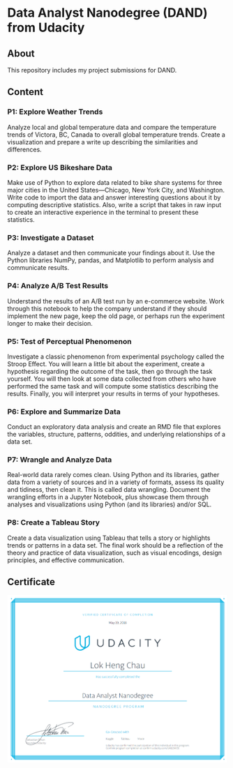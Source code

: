 # Data Analyst Nanodegree (DAND) from Udacity

## About

This repository includes my project submissions for DAND.

## Content

### P1: Explore Weather Trends

Analyze local and global temperature data and compare the temperature trends of Victora, BC, Canada to overall global temperature trends.  Create a visualization and prepare a write up describing the similarities and differences.

### P2: Explore US Bikeshare Data

Make use of Python to explore data related to bike share systems for three major cities in the United States—Chicago, New York City, and Washington. Write code to import the data and answer interesting questions about it by computing descriptive statistics. Also, write a script that takes in raw input to create an interactive experience in the terminal to present these statistics.

### P3: Investigate a Dataset

Analyze a dataset and then communicate your findings about it. Use the Python libraries NumPy, pandas, and Matplotlib to perform analysis and communicate results.

### P4: Analyze A/B Test Results

Understand the results of an A/B test run by an e-commerce website. Work through this notebook to help the company understand if they should implement the new page, keep the old page, or perhaps run the experiment longer to make their decision.

### P5: Test of Perceptual Phenomenon

Investigate a classic phenomenon from experimental psychology called the Stroop Effect. You will learn a little bit about the experiment, create a hypothesis regarding the outcome of the task, then go through the task yourself. You will then look at some data collected from others who have performed the same task and will compute some statistics describing the results. Finally, you will interpret your results in terms of your hypotheses.

### P6: Explore and Summarize Data

Conduct an exploratory data analysis and create an RMD file that explores the variables, structure, patterns, oddities, and underlying relationships of a data set.

### P7: Wrangle and Analyze Data

Real-world data rarely comes clean. Using Python and its libraries, gather data from a variety of sources and in a variety of formats, assess its quality and tidiness, then clean it. This is called data wrangling. Document the wrangling efforts in a Jupyter Notebook, plus showcase them through analyses and visualizations using Python (and its libraries) and/or SQL.

### P8: Create a Tableau Story

Create a data visualization using Tableau that tells a story or highlights trends or patterns in a data set. The final work should be a reflection of the theory and practice of data visualization, such as visual encodings, design principles, and effective communication.

## Certificate

![DAND Certificate](dand_cert.png)
